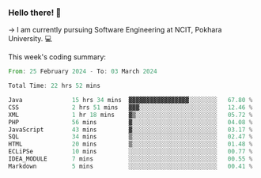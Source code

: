### Hello there! 👋

-> I am currently pursuing Software Engineering at NCIT, Pokhara University. 💻


This week's coding summary:
<!--START_SECTION:waka-->

```rust
From: 25 February 2024 - To: 03 March 2024

Total Time: 22 hrs 52 mins

Java              15 hrs 34 mins  ▓▓▓▓▓▓▓▓▓▓▓▓▓▓▓▓▓░░░░░░░░   67.80 %
CSS               2 hrs 51 mins   ▓▓▓░░░░░░░░░░░░░░░░░░░░░░   12.46 %
XML               1 hr 18 mins    ▓▒░░░░░░░░░░░░░░░░░░░░░░░   05.72 %
PHP               56 mins         ▓░░░░░░░░░░░░░░░░░░░░░░░░   04.08 %
JavaScript        43 mins         ▓░░░░░░░░░░░░░░░░░░░░░░░░   03.17 %
SQL               34 mins         ▒░░░░░░░░░░░░░░░░░░░░░░░░   02.47 %
HTML              20 mins         ▒░░░░░░░░░░░░░░░░░░░░░░░░   01.48 %
ECLiPSe           10 mins         ░░░░░░░░░░░░░░░░░░░░░░░░░   00.77 %
IDEA_MODULE       7 mins          ░░░░░░░░░░░░░░░░░░░░░░░░░   00.55 %
Markdown          5 mins          ░░░░░░░░░░░░░░░░░░░░░░░░░   00.41 %
```

<!--END_SECTION:waka-->
